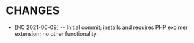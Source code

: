 # CHANGES

* [NC 2021-06-09] -- Initial commit; installs and requires PHP excimer extension; no other functionality.
